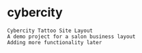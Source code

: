 # cybercity
    Cybercity Tattoo Site Layout
    A demo project for a salon business layout
    Adding more functionality later
